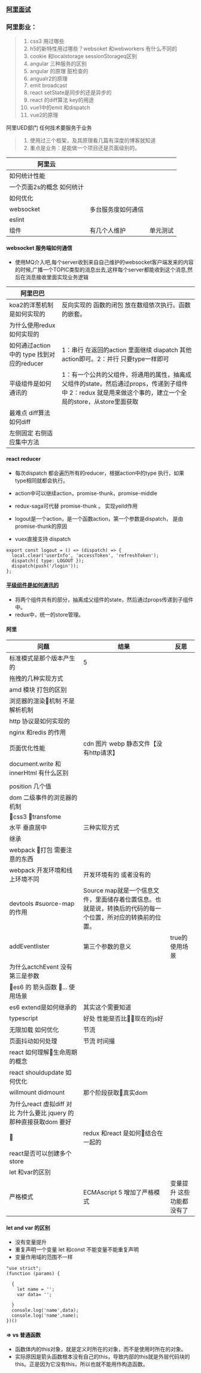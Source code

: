 ### [阿里面试](https://github.com/jawil/blog/issues/22)
### 阿里影业：
>1. css3 用过哪些 
>2. h5的新特性用过哪些？websoket 和webworkers 有什么不同的
>3. cookie 和localstorage sessionStorageq区别
>4. angular 三种服务的区别
>5. angular 的原理 脏检查的
>5. angualr2的原理
>6. emit broadcast 
>7. react setState是同步的还是异步的
>8. react 的diff算法  key的用途
>9. vue1中的emit 和dispatch 
>10. vue2的原理


阿里UED部门   任何技术要服务于业务
>1. 使用过三个框架，及其原理看几篇有深度的博客就知道
>2. 重点是业务：是能做一个项目还是页面级别的。

|阿里云|||
|---|----|----|
|如何统计性能|||
|一个页面2s的概念 如何统计|||
|如何优化|||
| websocket |多台服务度如何通信||
|eslint|||
|组件|有几个人维护|单元测试|

#### websocket 服务端如何通信
- 使用MQ介入吧,每个server收到来自自己维护的websocket客户端发来的内容的时候,广播一个TOPIC类型的消息出去,这样每个server都能收到这个消息,然后在消息接收里面实现业务逻辑


|阿里巴巴||
|---|----|
|koa2的洋葱机制是如何实现的 |反向实现的 函数的闭包 放在数组依次执行。函数的嵌套。|
|为什么使用redux 如何实现的||
|如何通过action 中的 type 找到对应的reducer|1：串行 在返回的action 里面继续 diapatch 其他action即可。2：并行 只要type一样即可|
|平级组件是如何通讯的|1：有一个公共的父组件，将通用的属性，抽离成父组件的state，然后通过props，传递到子组件中 2：redux 就是用来做这个事的，建立一个全局的store，从store里面获取|
|最难点 diff算法 如何diff||
|左侧固定 右侧适应集中方法||

#### react reducer
- 每次dispatch 都会遍历所有的reducer，根据action中的type 执行，如果type相同就都会执行。
- action中可以继续action，promise-thunk，promise-middle
- redux-saga可代替 promise-thunk 。 实现yeild作用

- logout是一个action，是一个函数action，第一个参数是dispatch， 是由promise-thunk的原因
- vuex直接支持 dispatch
```
export const logout = () => (dispatch) => {
  local.clear('userInfo', 'accessToken', 'refreshToken');
  dispatch({ type: LOGOUT });
  dispatch(push('/login'));
};
```

#### [平级组件是如何通讯的](https://segmentfault.com/q/1010000006631206/a-1020000006632360)
- 将两个组件共有的部分，抽离成父组件的state，然后通过props传递到子组件中。
- redux中，统一的store管理。

#### 阿里

|问题|结果|反思|
|---|---|---|
|标准模式是那个版本产生的|5||
|拖拽的几种实现方式|||
|amd 模块 打包的区别|||
|浏览器的渲染机制 不是 解析机制|||
|http 协议是如何实现的|||
|nginx 和redis 的作用|||
|页面优化性能|cdn 图片 webp 静态文件【没有http请求】||
|document.write 和 innerHtml 有什么区别|||
||||
|position 几个值|||
|dom 二级事件的浏览器的机制|||
|css3 transfome|||
|水平 垂直居中|三种实现方式||
|继承|||
|webpack 打包 需要注意的东西|||
|webpack 开发环境和线上环境不同|开发环境有的 或者没有的||
|devtools #suorce-map的作用|Source map就是一个信息文件，里面储存着位置信息。也就是说，转换后的代码的每一个位置，所对应的转换前的位置。||
|addEventlister|第三个参数的意义| true的使用场景|
|为什么actchEvent 没有第三是参数|||
|es6 的 箭头函数 ... 使用场景|||
|es6 extend是如何继承的|其实这个需要知道||
|typescript|好处 性能是否比现在的js好||
|无限加载 如何优化|节流||
|页面抖动如何处理|节流 时间撮||
|react 如何理解生命周期的概念|||
|react shouldupdate 如何优化|||
|willmount didmount |那个阶段获取真实dom||
|为什么react  虚拟diff 对比 为什么要比 jquery 的那种直接获取dom 要好|||
|redux 和react 是如何结合在一起的|||
|react是否可以创建多个store|||
|let 和var的区别|||
|严格模式|ECMAscript 5 增加了严格模式|变量提升 这些功能都没有了|


#### let and var 的区别

- 没有变量提升
- 重复声明一个变量 let 和const 不能变量不能重复声明
- 变量作用域的范围不一样
```
"use strict";
(function (params) {

  {
    let name = '';
    var data= '';

  }
  console.log('name',data);
  console.log('name',name);
})()
```
#### => vs 普通函数
- 函数体内的this对象，就是定义时所在的对象，而不是使用时所在的对象。
- 实际原因是箭头函数根本没有自己的this，导致内部的this就是外层代码块的this。正是因为它没有this，所以也就不能用作构造函数。